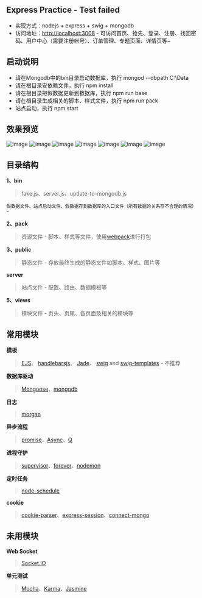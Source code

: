 ## Express Practice - Test failed
* 实现方式：nodejs + express + swig + mongodb
* 访问地址：[http://localhost:3008](http://localhost:3008) - 可访问首页、抢先、登录、注册、找回密码、用户中心（需要注册帐号）、订单管理、专题页面、详情页等~


## 启动说明
* 请在Mongodb中的bin目录启动数据库，执行 mongod --dbpath C:\Data
* 请在根目录安依赖文件，执行 npm install
* 请在根目录把假数据更新到数据库，执行 npm run base
* 请在根目录生成相关的脚本、样式文件，执行 npm run pack
* 站点启动，执行 npm start


## 效果预览
![image](https://github.com/meizikeai/express-practice/blob/master/public/preview/preview-01.png)
![image](https://github.com/meizikeai/express-practice/blob/master/public/preview/preview-02.png)
![image](https://github.com/meizikeai/express-practice/blob/master/public/preview/preview-03.png)
![image](https://github.com/meizikeai/express-practice/blob/master/public/preview/preview-04.png)
![image](https://github.com/meizikeai/express-practice/blob/master/public/preview/preview-05.png)
![image](https://github.com/meizikeai/express-practice/blob/master/public/preview/preview-06.png)
![image](https://github.com/meizikeai/express-practice/blob/master/public/preview/preview-07.png)


## 目录结构

**1、bin**
> fake.js、server.js、update-to-mongodb.js
```
假数据文件、站点启动文件、假数据存到数据库的入口文件（所有数据的关系存不合理的情况）~
```

**2、pack**
> 资源文件 - 脚本、样式等文件，使用[webpack](https://github.com/ruanyf/webpack-demos/blob/master/README.md)进行打包

**3、public**
> 静态文件 - 存放最终生成的静态文件如脚本、样式、图片等

**server**
> 站点文件 - 配置、路由、数据模板等

**5、views**
> 模块文件 - 页头、页尾、各页面及相关的模块等


## 常用模块

**模板**
> [EJS](http://www.embeddedjs.com/)、
> [handlebarsjs](http://handlebarsjs.com/installation.html)、
> [Jade](http://jade-lang.com/)、
> [swig](https://www.npmjs.com/package/swig) and [swig-templates](https://github.com/node-swig/swig-templates) - 不推荐

**数据库驱动**
> [Mongoose](http://mongoosejs.com/)、[mongodb](https://www.npmjs.com/package/mongodb)

**日志**
> [morgan](https://github.com/expressjs/morgan)

**异步流程**
> [promise](https://developer.mozilla.org/zh-CN/docs/Web/JavaScript/Reference/Global_Objects/Promise)、[Async](https://www.npmjs.org/package/async)、[Q](https://www.npmjs.com/package/q)

**进程守护**
> [supervisor](https://www.npmjs.com/package/supervisor)、[forever](https://www.npmjs.com/package/forever)、[nodemon](https://www.npmjs.com/package/nodemon)

**定时任务**
> [node-schedule](https://github.com/node-schedule/node-schedule)

**cookie**
> [cookie-parser](https://github.com/expressjs/cookie-parser)、[express-session](https://github.com/expressjs/session)、[connect-mongo](https://github.com/jdesboeufs/connect-mongo)


## 未用模块

**Web Socket**
> [Socket.IO](http://socket.io/)

**单元测试**
> [Mocha](https://www.npmjs.org/package/mocha)、[Karma](https://www.npmjs.org/package/karma)、[Jasmine](https://www.npmjs.org/package/jasmine)